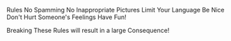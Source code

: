 Rules
No Spamming
No Inappropriate Pictures
Limit Your Language
Be Nice
Don't Hurt Someone's Feelings
Have Fun!

Breaking These Rules will result in a large Consequence!
